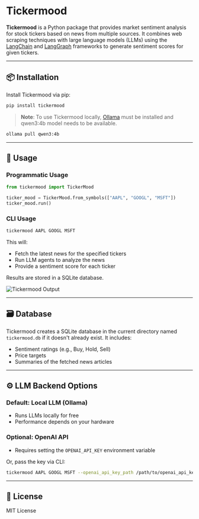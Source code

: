 # Tickermood

**Tickermood** is a Python package that provides market sentiment analysis for stock tickers based on news from multiple sources. It combines web scraping techniques with large language models (LLMs) using the [LangChain](https://www.langchain.com/) and [LangGraph](https://www.langgraph.dev/) frameworks to generate sentiment scores for given tickers.

---

## 📦 Installation

Install Tickermood via pip:

```bash
pip install tickermood
```

> **Note**: To use Tickermood locally, [Ollama](https://ollama.com/) must be installed and qwen3:4b model needs to be available.

```bash
ollama pull qwen3:4b
```
---

## 🚀 Usage

### Programmatic Usage

```python
from tickermood import TickerMood

ticker_mood = TickerMood.from_symbols(["AAPL", "GOOGL", "MSFT"])
ticker_mood.run()
```

### CLI Usage

```bash
tickermood AAPL GOOGL MSFT
```

This will:
- Fetch the latest news for the specified tickers
- Run LLM agents to analyze the news
- Provide a sentiment score for each ticker

Results are stored in a SQLite database.

![Tickermood Output](docs/img/img.png)

---

## 🗃️ Database

Tickermood creates a SQLite database in the current directory named `tickermood.db` if it doesn't already exist. It includes:
- Sentiment ratings (e.g., Buy, Hold, Sell)
- Price targets
- Summaries of the fetched news articles

---

## ⚙️ LLM Backend Options

### Default: Local LLM (Ollama)
- Runs LLMs locally for free
- Performance depends on your hardware

### Optional: OpenAI API
- Requires setting the `OPENAI_API_KEY` environment variable

Or, pass the key via CLI:

```bash
tickermood AAPL GOOGL MSFT --openai_api_key_path /path/to/openai_api_key.txt
```

---

## 📝 License

MIT License